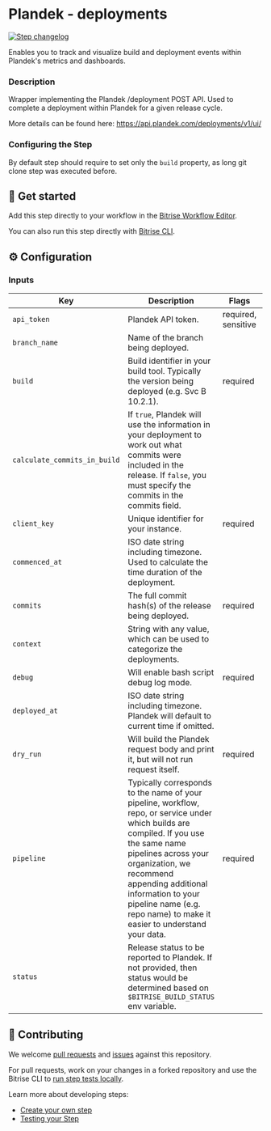 # Plandek - deployments

[![Step changelog](https://shields.io/github/v/release/secretescapes/bitrise-step-plandek-deployment?include_prereleases&label=changelog&color=blueviolet)](https://github.com/secretescapes/bitrise-step-plandek-deployment/releases)

Enables you to track and visualize build and deployment events within Plandek's metrics and dashboards.

### Description

Wrapper implementing the Plandek /deployment POST API. Used to complete a deployment within Plandek for a given release cycle.

More details can be found here: https://api.plandek.com/deployments/v1/ui/

### Configuring the Step

By default step should require to set only the `build` property, as long git clone
step was executed before.

## 🧩 Get started

Add this step directly to your workflow in the [Bitrise Workflow Editor](https://devcenter.bitrise.io/steps-and-workflows/steps-and-workflows-index/).

You can also run this step directly with [Bitrise CLI](https://github.com/bitrise-io/bitrise).

## ⚙️ Configuration

### Inputs

| Key | Description | Flags | Default |
| --- | --- | --- | --- |
| `api_token` | Plandek API token.| required, sensitive | |
| `branch_name` | Name of the branch being deployed. | | |
| `build` | Build identifier in your build tool. Typically the version being deployed (e.g. Svc B 10.2.1). | required | |
| `calculate_commits_in_build` | If `true`, Plandek will use the information in your deployment to work out what commits were included in the release. If `false`, you must specify the commits in the commits field. | | `false` |
| `client_key` | Unique identifier for your instance. | required | |
| `commenced_at` | ISO date string including timezone. Used to calculate the time duration of the deployment. | | |
| `commits` | The full commit hash(s) of the release being deployed. | required | |
| `context` | String with any value, which can be used to categorize the deployments. | | |
| `debug` | Will enable bash script debug log mode. | required | `false` |
| `deployed_at` | ISO date string including timezone. Plandek will default to current time if omitted. | | |
| `dry_run` | Will build the Plandek request body and print it, but will not run request itself. | required | `false` |
| `pipeline` | Typically corresponds to the name of your pipeline, workflow, repo, or service under which builds are compiled. If you use the same name pipelines across your organization, we recommend appending additional information to your pipeline name (e.g. repo name) to make it easier to understand your data. | required | `$BITRISE_APP_TITLE` |
| `status` | Release status to be reported to Plandek. If not provided, then status would be determined based on `$BITRISE_BUILD_STATUS` env variable. | | `$BITRISE_BUILD_STATUS` |

## 🙋 Contributing

We welcome [pull requests](https://github.com/secretescapes/bitrise-step-plandek-deployment/pulls) and [issues](https://github.com/secretescapes/bitrise-step-plandek-deployment/issues) against this repository.

For pull requests, work on your changes in a forked repository and use the Bitrise CLI to [run step tests locally](https://devcenter.bitrise.io/bitrise-cli/run-your-first-build/).

Learn more about developing steps:

- [Create your own step](https://devcenter.bitrise.io/contributors/create-your-own-step/)
- [Testing your Step](https://devcenter.bitrise.io/contributors/testing-and-versioning-your-steps/)
